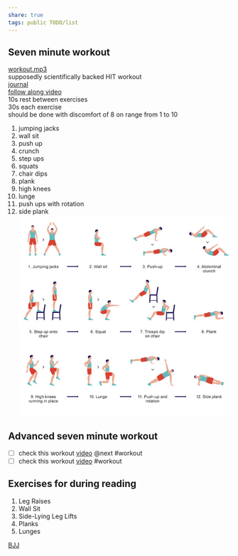 ```yaml
---  
share: true  
tags: public TODO/list  
---  
```

## Seven minute workout  
[workout.mp3](./resources/health/workout.mp3)  
supposedly scientifically backed HIT workout  
[journal](https://journals.lww.com/acsm-healthfitness/Fulltext/2013/05000/HIGH_INTENSITY_CIRCUIT_TRAINING_USING_BODY_WEIGHT_.5.aspx)  
[follow along video](https://www.youtube.com/watch?app=desktop&v=Jru5B044HOs)  
10s rest between exercises  
30s each exercise  
should be done with discomfort of 8 on range from 1 to 10  
1. jumping jacks  
2. wall sit  
3. push up  
4. crunch  
5. step ups  
6. squats  
7. chair dips  
8. plank  
9. high knees  
10. lunge  
11. push ups with rotation  
12. side plank  
![Pasted image 20230330111209.png](./resources/health/images/Pasted%20image%2020230330111209.png)  
  
## Advanced seven minute workout  
- [ ] check this workout [video](https://archive.nytimes.com/well.blogs.nytimes.com/2014/10/24/the-advanced-7-minute-workout/) @next #workout  
- [ ] check this workout [video](https://www.youtube.com/watch?v=zMksE9OKvTM&embeds_euri=https%3A%2F%2Fgetpocket.com%2F&feature=emb_title) #workout  
  
## Exercises for during reading  
1. Leg Raises  
2. Wall Sit  
3. Side-Lying Leg Lifts  
4. Planks  
5. Lunges  
  
[BJJ](./BJJ.md)